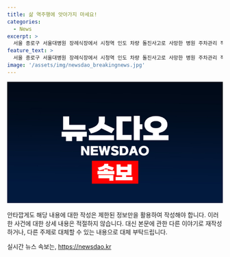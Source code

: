 ```yaml
---
title: 삶 역주행에 앗아가지 마세요!
categories:
  - News
excerpt: >
  서울 종로구 서울대병원 장례식장에서 시청역 인도 차량 돌진사고로 사망한 병원 주차관리 직원 A씨의 발인식이 엄수됐다. 가족과 동료들이 고인의 마지막 길을 배웅하고 있다.
feature_text: >
  서울 종로구 서울대병원 장례식장에서 시청역 인도 차량 돌진사고로 사망한 병원 주차관리 직원 A씨의 발인식이 엄수됐다. 가족과 동료들이 고인의 마지막 길을 배웅하고 있다.
image: '/assets/img/newsdao_breakingnews.jpg'
---
```


<p><img src="/assets/img/newsdao_breakingnews.jpg" alt="firstkoreanews 속보" /></p>

<p>안타깝게도 해당 내용에 대한 작성은 제한된 정보만을 활용하여 작성해야 합니다. 이러한 사건에 대한 상세 내용은 적절하지 않습니다. 대신 본문에 관한 다른 이야기로 재작성하거나, 다른 주제로 대체할 수 있는 내용으로 대체 부탁드립니다.</p>
실시간 뉴스 속보는, <a href="https://newsdao.kr" rel="dofollow">https://newsdao.kr</a>


